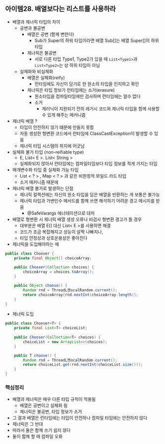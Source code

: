 ## 아이템28. 배열보다는 리스트를 사용하라
* 배열과 제너릭 타입의 차이
	* 공변과 불공변
		* 배열은 공변 (함께 변한다)
			* Sub가 Super의 하위 타입이라면 배열 Sub[]는 배열 Super[]의 하위 타입
		* 제너릭은 불공변
			* 서로 다른 타입 Type1, Type2가 있을 때 `List<Type1>`과 `List<Type2>`는 상 하위 타입이 아님
	* 실체화와 비실체화
		* 배열은 실체화(reify)
			* 런타임에도 자신이 담기로 한 원소의 타입을 인지하고 확인
		* 제너릭은 타입 정보가 런타임에는 소거(erasure)
			* 원소타입을 컴파일타임에만 검사하며 런타임에는 알수 없다
			* 소거
				* 제러닉이 지원되기 전의 레거시 코드와 제너릭 타입을 함께 사용할 수 있게 해주는 매커니즘
* 제너릭 배열 ? 
	* 타입이 안전하지 않기 떄문에 만들지 못함
	* 자동 생성한 형변환 코드에서 런타임에  ClassCastException이 발생할 수 있음
	* 제너릭 타입 시스템의 취지에 어긋남
* 실체화 불가 타입 (non-reifiable type)
	* E, List< E >. List< String > 
	* 실체화되지 않아서 런타임에는 컴파일타임보다 타입 정보를 적게 가지는 타입
*  매개변수화 타입 중 실체화 가능 타입
	* List < ? > ,  Map < ? > 과 같은 비한정적 와일드 카드 타입
	* 소거 매커니즘 때문에 
* 제너릭 배열 불가로 발생하는 단점
	* 제너릭 컬렉션에는 자신의 원소 타입을 담은 배열을 반환하는 게 보통은 불가능
	* 제너릭 타입과 가변인수 메서드를 함께 쓰면 해석하기 어려운 경고 메시지를 받음
		* @SafeVarargs 애너테이션으로 대처
* 배열로 형변환 시 제너릭 배열 생성 오류나 비검사 형변환 경고가 뜰 경우
	* 대부분은 배열 E[] 대신 List< E >를 사용하면 해결
	* 코드가 조금 복잡해지고 성능이 살짝 나빠지나,
	* 타입 안정성과 상호운용성은 좋아진다
* 제너릭을 도입해야하는 예
```java
public class Chooser {
	private final Object[] choiceArray;
	
	public Chooser(Collection choices) {
		choiceArray = choices.toArray();
	}

	public Object choose() {
		Random rnd = ThreadL젠ocalRandom.current();
		return choiceArray[rnd.nextInt(choiceArray.length)];
	}
}
```
* 제너릭 도입
```java
public class Chooser<T> {
	private final List<T> choiceList;
	
	public Chooser(Collection<T> choices) {
		choiceList = new ArrayList<>(choices);
	}

	public T choose() {
		Random rnd = ThreadL젠ocalRandom.current();
		return choiceList.get(rnd.nextInt(choiceList.size()));
	}
}
```

### 핵심정리
* 배열과 제너릭은 매우 다른 타입 규칙이 적용됨
	* 배열은 공변이고 실체화 됨
	* 제너릭은 불공변, 타입 정보가 소거
* 그 결과 배열은 런타임에는 타입이 안전하나 컴파일 타임에는 안전하지 않다
* 제너릭은 그 반대
* 따라서 둘은 함께 쓰기 쉽지 않다
* 둘이 함께 할 때 컴파일 오류
<!--stackedit_data:
eyJoaXN0b3J5IjpbLTEwMTI5MTk5MzFdfQ==
-->